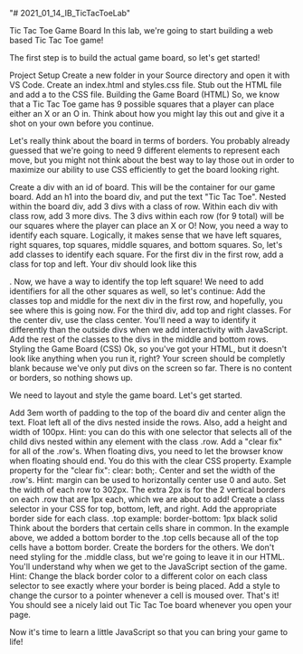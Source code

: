 "# 2021_01_14_IB_TicTacToeLab" 

Tic Tac Toe Game Board
In this lab, we're going to start building a web based Tic Tac Toe game!

The first step is to build the actual game board, so let's get started!

Project Setup
Create a new folder in your Source directory and open it with VS Code.
Create an index.html and styles.css file.
Stub out the HTML file and add a <link> to the CSS file.
Building the Game Board (HTML)
So, we know that a Tic Tac Toe game has 9 possible squares that a player can place either an X or an O in. Think about how you might lay this out and give it a shot on your own before you continue.

Let's really think about the board in terms of borders. You probably already guessed that we're going to need 9 different elements to represent each move, but you might not think about the best way to lay those out in order to maximize our ability to use CSS efficiently to get the board looking right.

Create a div with an id of board. This will be the container for our game board.
Add an h1 into the board div, and put the text "Tic Tac Toe".
Nested within the board div, add 3 divs with a class of row.
Within each div with class row, add 3 more divs.
The 3 divs within each row (for 9 total) will be our squares where the player can place an X or O!
Now, you need a way to identify each square. Logically, it makes sense that we have left squares, right squares, top squares, middle squares, and bottom squares. So, let's add classes to identify each square.
For the first div in the first row, add a class for top and left. Your div should look like this <div class="top left"></div>.
Now, we have a way to identify the top left square!
We need to add identifiers for all the other squares as well, so let's continue:
Add the classes top and middle for the next div in the first row, and hopefully, you see where this is going now. For the third div, add top and right classes.
For the center div, use the class center. You'll need a way to identify it differently than the outside divs when we add interactivity with JavaScript.
Add the rest of the classes to the divs in the middle and bottom rows.
Styling the Game Board (CSS)
Ok, so you've got your HTML, but it doesn't look like anything when you run it, right? Your screen should be completly blank because we've only put divs on the screen so far. There is no content or borders, so nothing shows up.

We need to layout and style the game board. Let's get started.

Add 3em worth of padding to the top of the board div and center align the text.
Float left all of the divs nested inside the rows. Also, add a height and width of 100px.
Hint: you can do this with one selector that selects all of the child divs nested within any element with the class .row.
Add a "clear fix" for all of the .row's.
When floating divs, you need to let the browser know when floating should end. You do this with the clear CSS property.
Example property for the "clear fix": clear: both;.
Center and set the width of the .row's.
Hint: margin can be used to horizontally center use 0 and auto.
Set the width of each row to 302px. The extra 2px is for the 2 vertical borders on each .row that are 1px each, which we are about to add!
Create a class selector in your CSS for top, bottom, left, and right. Add the appropriate border side for each class.
.top example: border-bottom: 1px black solid
Think about the borders that certain cells share in common. In the example above, we added a bottom border to the .top cells because all of the top cells have a bottom border. Create the borders for the others.
We don't need styling for the .middle class, but we're going to leave it in our HTML. You'll understand why when we get to the JavaScript section of the game.
Hint: Change the black border color to a different color on each class selector to see exactly where your border is being placed.
Add a style to change the cursor to a pointer whenever a cell is moused over.
That's it! You should see a nicely laid out Tic Tac Toe board whenever you open your page.

Now it's time to learn a little JavaScript so that you can bring your game to life!
